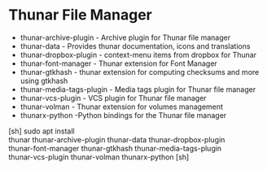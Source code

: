 # Thunar File Manager

- thunar-archive-plugin - Archive plugin for Thunar file manager
- thunar-data - Provides thunar documentation, icons and translations
- thunar-dropbox-plugin - context-menu items from dropbox for Thunar
- thunar-font-manager - Thunar extension for Font Manager
- thunar-gtkhash - thunar extension for computing checksums and more using gtkhash
- thunar-media-tags-plugin - Media tags plugin for Thunar file manager
- thunar-vcs-plugin - VCS plugin for Thunar file manager
- thunar-volman - Thunar extension for volumes management
- thunarx-python -Python bindings for the Thunar file manager

[sh]
sudo apt install \
  thunar thunar-archive-plugin thunar-data thunar-dropbox-plugin \
  thunar-font-manager thunar-gtkhash thunar-media-tags-plugin \
  thunar-vcs-plugin thunar-volman thunarx-python
[sh]
